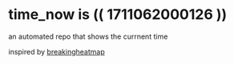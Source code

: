 # time_now is (( 1711062000126 ))

an automated repo that shows the currnent time

inspired by [breakingheatmap](https://github.com/breakingheatmap/breakingheatmap)
